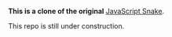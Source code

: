 <b>This is a clone of the original</b> <a href="https://github.com/patorjk/JavaScript-Snake" target="_blank">JavaScript Snake</a>.
<p>This repo is still under construction.</p>
